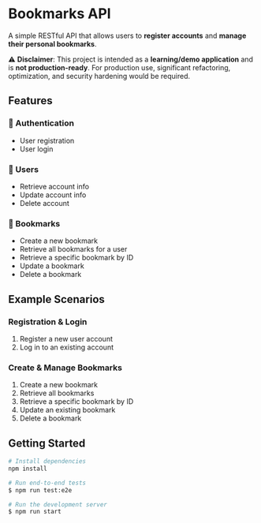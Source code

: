 # Bookmarks API

A simple RESTful API that allows users to **register accounts** and **manage their personal bookmarks**.  

⚠️ **Disclaimer**: This project is intended as a **learning/demo application** and is **not production-ready**. For production use, significant refactoring, optimization, and security hardening would be required.

## Features

### 🔐 Authentication
- User registration  
- User login  

### 👤 Users
- Retrieve account info  
- Update account info  
- Delete account  

### 🔖 Bookmarks
- Create a new bookmark  
- Retrieve all bookmarks for a user  
- Retrieve a specific bookmark by ID  
- Update a bookmark  
- Delete a bookmark  

## Example Scenarios

### Registration & Login
1. Register a new user account  
2. Log in to an existing account  

### Create & Manage Bookmarks
1. Create a new bookmark  
2. Retrieve all bookmarks  
3. Retrieve a specific bookmark by ID  
4. Update an existing bookmark  
5. Delete a bookmark  

## Getting Started

```bash
# Install dependencies
npm install

# Run end-to-end tests
$ npm run test:e2e

# Run the development server
$ npm run start
```
